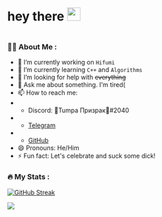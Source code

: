 <h1>
  hey there
  <img src="https://media.giphy.com/media/hvRJCLFzcasrR4ia7z/giphy.gif" width="30px"/>
</h1>
<img src="https://komarev.com/ghpvc/?username=Tumpa-Prizrak&style=flat-square&color=blue" alt="" align="center"/>

### :woman_technologist: About Me :
- 🔭 I’m currently working on `Hifumi`
- 🌱 I’m currently learning `C++` and `Algorithms`
- 🤔 I’m looking for help with ~~everything~~
- 💬 Ask me about something. I'm tired(
- 📫 How to reach me:
- - Discord:  🍑Tumpa Призрак🍑#2040
- - [Telegram](https://t.me/TumpaPr)
- - [GitHub](https://github.com/Tumpa-Prizrak)
- 😄 Pronouns: He/Him
- ⚡ Fun fact: Let's celebrate and suck some dick!

### :fire: My Stats :
[![GitHub Streak](http://github-readme-streak-stats.herokuapp.com?user=Tumpa-Prizrak&theme=dark&background=000000)](https://git.io/streak-stats)

<a href="https://wakatime.com"><img src="https://wakatime.com/share/@Andrew_K9/f310bf20-e5ad-46ab-9cc5-0e3f721e1606.png" /></a>
